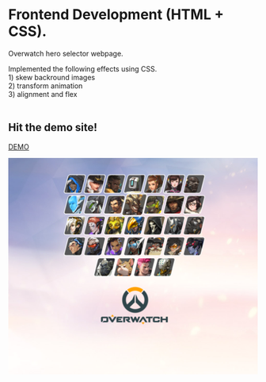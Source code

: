 # Frontend Development (HTML + CSS).
<p> Overwatch hero selector webpage. </p>
<p> Implemented the following effects using CSS. <br>
 1) skew backround images <br>
 2) transform animation <br>
 3) alignment and flex <br> <br>
 </p>


 
## Hit the demo site!
[DEMO](https://monumental-pastelito-79d239.netlify.app/)
<br>

![screenshot](https://github.com/kyungsun-lee-work/CSS_overwatch_hero_select_effect/blob/main/screenshot.png)
